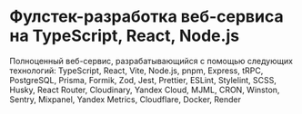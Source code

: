# Фулстек-разработка веб-сервиса на TypeScript, Reaсt, Node.js

Полноценный веб-сервис, разрабатывающийся с помощью следующих технологий: TypeScript, React, Vite, Node.js, pnpm, Express, tRPC, PostgreSQL, Prisma, Formik, Zod, Jest, Prettier, ESLint, Stylelint, SCSS, Husky, React Router, Cloudinary, Yandex Cloud, MJML, CRON, Winston, Sentry, Mixpanel, Yandex Metrics, Cloudflare, Docker, Render
